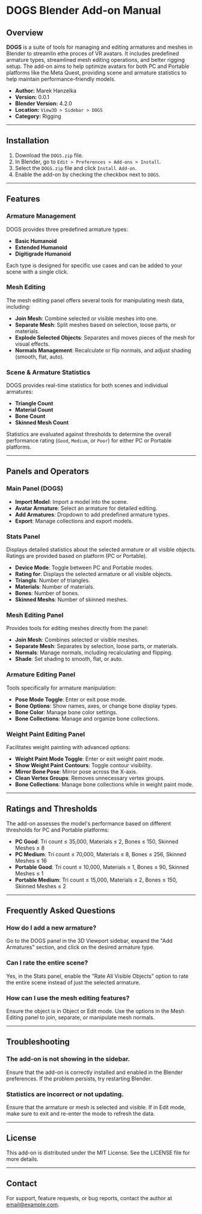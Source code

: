 # DOGS Blender Add-on Manual

## Overview

**DOGS** is a suite of tools for managing and editing armatures and meshes in Blender to streamlin ethe proces of VR avatars. It includes predefined armature types, streamlined mesh editing operations, and better rigging setup. The add-on aims to help optimize avatars for both PC and Portable platforms like the Meta Quest, providing scene and armature statistics to help maintain performance-friendly models.

- **Author:** Marek Hanzelka
- **Version:** 0.0.1
- **Blender Version:** 4.2.0
- **Location:** `View3D > Sidebar > DOGS`
- **Category:** Rigging

---

## Installation

1. Download the `DOGS.zip` file.
2. In Blender, go to `Edit > Preferences > Add-ons > Install`.
3. Select the `DOGS.zip` file and click `Install Add-on`.
4. Enable the add-on by checking the checkbox next to `DOGS`.

---

## Features

### Armature Management

DOGS provides three predefined armature types:

- **Basic Humanoid**
- **Extended Humanoid**
- **Digitigrade Humanoid**

Each type is designed for specific use cases and can be added to your scene with a single click.

### Mesh Editing

The mesh editing panel offers several tools for manipulating mesh data, including:

- **Join Mesh**: Combine selected or visible meshes into one.
- **Separate Mesh**: Split meshes based on selection, loose parts, or materials.
- **Explode Selected Objects**: Separates and moves pieces of the mesh for visual effects.
- **Normals Management**: Recalculate or flip normals, and adjust shading (smooth, flat, auto).

### Scene & Armature Statistics

DOGS provides real-time statistics for both scenes and individual armatures:

- **Triangle Count**
- **Material Count**
- **Bone Count**
- **Skinned Mesh Count**

Statistics are evaluated against thresholds to determine the overall performance rating (`Good`, `Medium`, or `Poor`) for either PC or Portable platforms.

---

## Panels and Operators

### Main Panel (DOGS)

- **Import Model**: Import a model into the scene.
- **Avatar Armature**: Select an armature for detailed editing.
- **Add Armatures**: Dropdown to add predefined armature types.
- **Export**: Manage collections and export models.

### Stats Panel

Displays detailed statistics about the selected armature or all visible objects. Ratings are provided based on platform (PC or Portable).

- **Device Mode**: Toggle between PC and Portable modes.
- **Rating for**: Displays the selected armature or all visible objects.
- **Triangls**: Number of triangles.
- **Materials**: Number of materials.
- **Bones**: Number of bones.
- **Skinned Meshs**: Number of skinned meshes.

### Mesh Editing Panel

Provides tools for editing meshes directly from the panel:

- **Join Mesh**: Combines selected or visible meshes.
- **Separate Mesh**: Separates by selection, loose parts, or materials.
- **Normals**: Manage normals, including recalculating and flipping.
- **Shade**: Set shading to smooth, flat, or auto.

### Armature Editing Panel

Tools specifically for armature manipulation:

- **Pose Mode Toggle**: Enter or exit pose mode.
- **Bone Options**: Show names, axes, or change bone display types.
- **Bone Color**: Manage bone color settings.
- **Bone Collections**: Manage and organize bone collections.

### Weight Paint Editing Panel

Facilitates weight painting with advanced options:

- **Weight Paint Mode Toggle**: Enter or exit weight paint mode.
- **Show Weight Paint Contours**: Toggle contour visibility.
- **Mirror Bone Pose**: Mirror pose across the X-axis.
- **Clean Vertex Groups**: Removes unnecessary vertex groups.
- **Bone Collections**: Manage bone collections while in weight paint mode.

---

## Ratings and Thresholds

The add-on assesses the model's performance based on different thresholds for PC and Portable platforms:

- **PC Good**: Tri count ≤ 35,000, Materials ≤ 2, Bones ≤ 150, Skinned Meshes ≤ 8
- **PC Medium**: Tri count ≤ 70,000, Materials ≤ 8, Bones ≤ 256, Skinned Meshes ≤ 16
- **Portable Good**: Tri count ≤ 10,000, Materials ≤ 1, Bones ≤ 90, Skinned Meshes ≤ 1
- **Portable Medium**: Tri count ≤ 15,000, Materials ≤ 2, Bones ≤ 150, Skinned Meshes ≤ 2

---

## Frequently Asked Questions

### How do I add a new armature?
Go to the DOGS panel in the 3D Viewport sidebar, expand the "Add Armatures" section, and click on the desired armature type.

### Can I rate the entire scene?
Yes, in the Stats panel, enable the "Rate All Visible Objects" option to rate the entire scene instead of just the selected armature.

### How can I use the mesh editing features?
Ensure the object is in Object or Edit mode. Use the options in the Mesh Editing panel to join, separate, or manipulate mesh normals.

---

## Troubleshooting

### The add-on is not showing in the sidebar.
Ensure that the add-on is correctly installed and enabled in the Blender preferences. If the problem persists, try restarting Blender.

### Statistics are incorrect or not updating.
Ensure that the armature or mesh is selected and visible. If in Edit mode, make sure to exit and re-enter the mode to refresh the data.

---

## License

This add-on is distributed under the MIT License. See the LICENSE file for more details.

---

## Contact

For support, feature requests, or bug reports, contact the author at [email@example.com](mailto:email@example.com).

